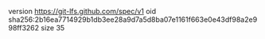version https://git-lfs.github.com/spec/v1
oid sha256:2b16ea7714929b1db3ee28a9d7a5d8ba07e1161f663e0e43df98a2e998ff3262
size 35
